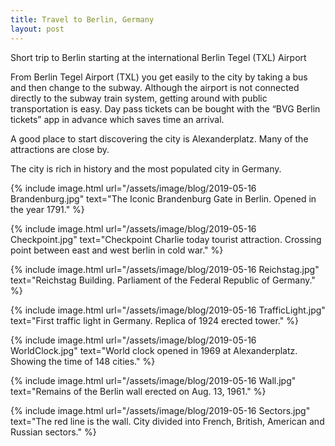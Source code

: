 ```yaml
---
title: Travel to Berlin, Germany
layout: post
---
```

Short trip to Berlin starting at the international Berlin Tegel (TXL) Airport

From Berlin Tegel Airport (TXL) you get easily to the city by taking a bus and then change to the subway. Although the airport is not connected directly to the subway train system, getting around with public transportation is easy. Day pass tickets can be bought with the “BVG Berlin tickets” app in advance which saves time an arrival. 

A good place to start discovering the city is Alexanderplatz. Many of the attractions are close by.

The city is rich in history and the most populated city in Germany.

{% include image.html url="/assets/image/blog/2019-05-16 Brandenburg.jpg" text="The Iconic Brandenburg Gate in Berlin. Opened in the year 1791." %}

{% include image.html url="/assets/image/blog/2019-05-16 Checkpoint.jpg" text="Checkpoint Charlie today tourist attraction. Crossing point between east and west berlin in cold war." %}

{% include image.html url="/assets/image/blog/2019-05-16 Reichstag.jpg" text="Reichstag Building. Parliament of the Federal Republic of Germany." %}

{% include image.html url="/assets/image/blog/2019-05-16 TrafficLight.jpg" text="First traffic light in Germany. Replica of 1924 erected tower." %}

{% include image.html url="/assets/image/blog/2019-05-16 WorldClock.jpg" text="World clock opened in 1969 at Alexanderplatz. Showing the time of 148 cities." %}

{% include image.html url="/assets/image/blog/2019-05-16 Wall.jpg" text="Remains of the Berlin wall erected on Aug. 13, 1961." %}

{% include image.html url="/assets/image/blog/2019-05-16 Sectors.jpg" text="The red line is the wall. City divided into French, British, American and Russian sectors." %}


